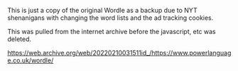 



This is just a copy of the original Wordle as a backup due to NYT shenanigans with changing the word lists and the ad tracking cookies.

This was pulled from the internet archive before the javascript, etc was deleted.

https://web.archive.org/web/20220210031511id_/https://www.powerlanguage.co.uk/wordle/


